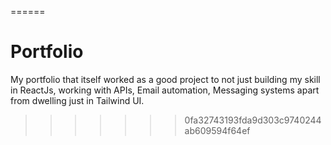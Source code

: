 ======
# Portfolio
My portfolio that itself worked as a good project to not just building my skill in ReactJs, working with APIs, Email automation, Messaging systems apart from dwelling just in Tailwind UI. 
>>>>>>> 0fa32743193fda9d303c9740244ab609594f64ef
